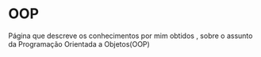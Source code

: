 # OOP
Página que descreve os conhecimentos por mim obtidos , sobre o assunto da Programação Orientada a Objetos(OOP) 
